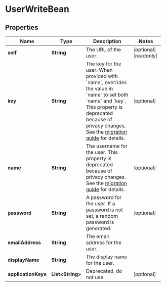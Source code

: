 

# UserWriteBean


## Properties

Name | Type | Description | Notes
------------ | ------------- | ------------- | -------------
**self** | **String** | The URL of the user. |  [optional] [readonly]
**key** | **String** | The key for the user. When provided with &#x60;name&#x60;, overrides the value in &#x60;name&#x60; to set both &#x60;name&#x60; and &#x60;key&#x60;. This property is deprecated because of privacy changes. See the [migration guide](https://developer.atlassian.com/cloud/jira/platform/deprecation-notice-user-privacy-api-migration-guide/) for details. |  [optional]
**name** | **String** | The username for the user. This property is deprecated because of privacy changes. See the [migration guide](https://developer.atlassian.com/cloud/jira/platform/deprecation-notice-user-privacy-api-migration-guide/) for details. |  [optional]
**password** | **String** | A password for the user. If a password is not set, a random password is generated. |  [optional]
**emailAddress** | **String** | The email address for the user. | 
**displayName** | **String** | The display name for the user. | 
**applicationKeys** | **List&lt;String&gt;** | Deprecated, do not use. |  [optional]



